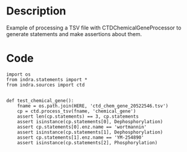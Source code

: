 # Description
Example of processing a TSV file with CTDChemicalGeneProcessor to generate statements and make assertions about them.

# Code
```
import os
from indra.statements import *
from indra.sources import ctd


def test_chemical_gene():
    fname = os.path.join(HERE, 'ctd_chem_gene_20522546.tsv')
    cp = ctd.process_tsv(fname, 'chemical_gene')
    assert len(cp.statements) == 3, cp.statements
    assert isinstance(cp.statements[0], Dephosphorylation)
    assert cp.statements[0].enz.name == 'wortmannin'
    assert isinstance(cp.statements[1], Dephosphorylation)
    assert cp.statements[1].enz.name == 'YM-254890'
    assert isinstance(cp.statements[2], Phosphorylation)

```

